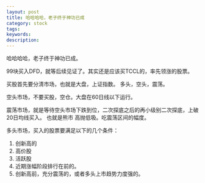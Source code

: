 ```yaml
---
layout: post
title: 哈哈哈哈，老子终于神功已成
category: stock
tags: 
keywords: 
description: 
---
```




哈哈哈哈，老子终于神功已成。

99块买入DFD，就等后续见证了。其实还是应该买TCCL的，率先领涨的股票。

买股首先要分清市场，也就是大盘，上证指数。
多头，空头，震荡。

空头市场，不要买股，空仓。大盘在60日线以下运行。

震荡市场，就是等待空头市场下跌到位，二次探底之后的再小级别二次探底，上破20日均线买入。
也就是熊市 高抛低吸。吃震荡区间的幅度。

多头市场，买入的股票要满足以下的几个条件：

1. 创新高的
2. 高价股
3. 活跃股
4. 近期涨幅阶段排行在前的。
5. 创新高前，充分震荡的，或者多头上市趋势力度强的。



